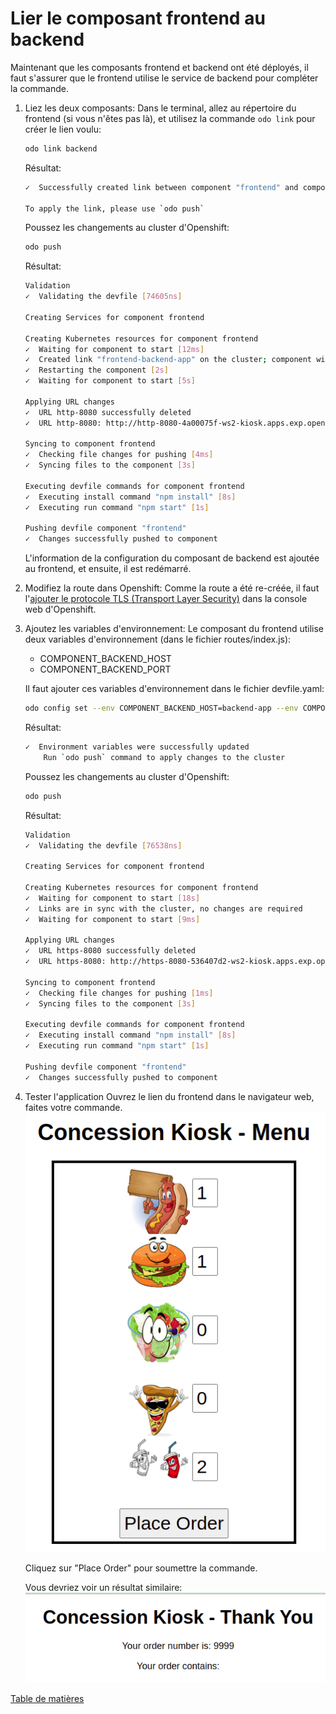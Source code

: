 # Lier le composant frontend au backend

Maintenant que les composants frontend et backend ont été déployés, il faut s'assurer que le frontend utilise le service de backend pour compléter la commande.

1. Liez les deux composants: Dans le terminal, allez au répertoire du frontend (si vous n'êtes pas là), et utilisez la commande `odo link` pour créer le lien voulu:
    ```bash
    odo link backend
    ```
    Résultat:
    ```bash
    ✓  Successfully created link between component "frontend" and component "backend"

    To apply the link, please use `odo push`
    ```
    Poussez les changements au cluster d'Openshift:
    ```bash
    odo push
    ```
    Résultat:
    ```bash
    Validation
    ✓  Validating the devfile [74605ns]

    Creating Services for component frontend

    Creating Kubernetes resources for component frontend
    ✓  Waiting for component to start [12ms]
    ✓  Created link "frontend-backend-app" on the cluster; component will be restarted
    ✓  Restarting the component [2s]
    ✓  Waiting for component to start [5s]

    Applying URL changes
    ✓  URL http-8080 successfully deleted
    ✓  URL http-8080: http://http-8080-4a00075f-ws2-kiosk.apps.exp.openshift.cqen.ca/ created

    Syncing to component frontend
    ✓  Checking file changes for pushing [4ms]
    ✓  Syncing files to the component [3s]

    Executing devfile commands for component frontend
    ✓  Executing install command "npm install" [8s]
    ✓  Executing run command "npm start" [1s]

    Pushing devfile component "frontend"
    ✓  Changes successfully pushed to component
    ```
    L'information de la configuration du composant de backend est ajoutée au frontend, et ensuite, il est redémarré.
   
2. Modifiez la route dans Openshift: 
   Comme la route a été re-créée, il faut l'[ajouter le protocole TLS (Transport Layer Security)](../Commun/Ajout-Securite-SSL-a-LApplication.md) dans la console web d'Openshift.
   
3. Ajoutez les variables d'environnement: 
   Le composant du frontend utilise deux variables d'environnement (dans le fichier routes/index.js):
   - COMPONENT_BACKEND_HOST
   - COMPONENT_BACKEND_PORT
  
    Il faut ajouter ces variables d'environnement dans le fichier devfile.yaml:
    ```bash
    odo config set --env COMPONENT_BACKEND_HOST=backend-app --env COMPONENT_BACKEND_PORT=8080
    ```
    Résultat:
    ```bash
    ✓  Environment variables were successfully updated
        Run `odo push` command to apply changes to the cluster
    ```
    Poussez les changements au cluster d'Openshift:
    ```bash
    odo push
    ```
    Résultat:
    ```bash
    Validation
    ✓  Validating the devfile [76538ns]

    Creating Services for component frontend

    Creating Kubernetes resources for component frontend
    ✓  Waiting for component to start [18s]
    ✓  Links are in sync with the cluster, no changes are required
    ✓  Waiting for component to start [9ms]

    Applying URL changes
    ✓  URL https-8080 successfully deleted
    ✓  URL https-8080: http://https-8080-536407d2-ws2-kiosk.apps.exp.openshift.cqen.ca/ created

    Syncing to component frontend
    ✓  Checking file changes for pushing [1ms]
    ✓  Syncing files to the component [3s]

    Executing devfile commands for component frontend
    ✓  Executing install command "npm install" [8s]
    ✓  Executing run command "npm start" [1s]

    Pushing devfile component "frontend"
    ✓  Changes successfully pushed to component
    ```    

4. Tester l'application
    Ouvrez le lien du frontend dans le navigateur web, faites votre commande.
    ![kiosk-ui-placez-commande](images/kiosk-ui-place-order.png)

    Cliquez sur "Place Order" pour soumettre la commande.

    Vous devriez voir un résultat similaire:
    ![kiosk-ui-commande-envoyee](images/kiosk-ui-order-received.png)

[Table de matières](README.md)